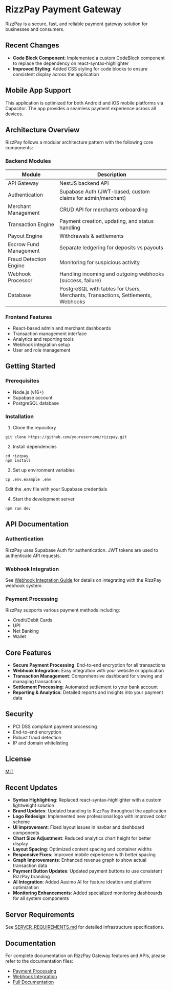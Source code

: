 # RizzPay Payment Gateway

RizzPay is a secure, fast, and reliable payment gateway solution for businesses and consumers.

## Recent Changes

- **Code Block Component**: Implemented a custom CodeBlock component to replace the dependency on react-syntax-highlighter 
- **Improved Styling**: Added CSS styling for code blocks to ensure consistent display across the application

## Mobile App Support

This application is optimized for both Android and iOS mobile platforms via Capacitor. The app provides a seamless payment experience across all devices.

## Architecture Overview

RizzPay follows a modular architecture pattern with the following core components:

### Backend Modules

| Module | Description |
|--------|-------------|
| API Gateway | NestJS backend API |
| Authentication | Supabase Auth (JWT-based, custom claims for admin/merchant) |
| Merchant Management | CRUD API for merchants onboarding |
| Transaction Engine | Payment creation, updating, and status handling |
| Payout Engine | Withdrawals & settlements |
| Escrow Fund Management | Separate ledgering for deposits vs payouts |
| Fraud Detection Engine | Monitoring for suspicious activity |
| Webhook Processor | Handling incoming and outgoing webhooks (success, failure) |
| Database | PostgreSQL with tables for Users, Merchants, Transactions, Settlements, Webhooks |

### Frontend Features

- React-based admin and merchant dashboards
- Transaction management interface
- Analytics and reporting tools
- Webhook integration setup
- User and role management

## Getting Started

### Prerequisites

- Node.js (v16+)
- Supabase account
- PostgreSQL database

### Installation

1. Clone the repository
```
git clone https://github.com/yourusername/rizzpay.git
```

2. Install dependencies
```
cd rizzpay
npm install
```

3. Set up environment variables
```
cp .env.example .env
```
Edit the .env file with your Supabase credentials

4. Start the development server
```
npm run dev
```

## API Documentation

### Authentication

RizzPay uses Supabase Auth for authentication. JWT tokens are used to authenticate API requests.

### Webhook Integration

See [Webhook Integration Guide](src/documentation/WEBHOOK_INTEGRATION.md) for details on integrating with the RizzPay webhook system.

### Payment Processing

RizzPay supports various payment methods including:
- Credit/Debit Cards
- UPI
- Net Banking
- Wallet

## Core Features

- **Secure Payment Processing**: End-to-end encryption for all transactions
- **Webhook Integration**: Easy integration with your website or application
- **Transaction Management**: Comprehensive dashboard for viewing and managing transactions
- **Settlement Processing**: Automated settlement to your bank account
- **Reporting & Analytics**: Detailed reports and insights into your payment data

## Security

- PCI DSS compliant payment processing
- End-to-end encryption
- Robust fraud detection
- IP and domain whitelisting

## License

[MIT](LICENSE)

## Recent Updates

- **Syntax Highlighting**: Replaced react-syntax-highlighter with a custom lightweight solution
- **Brand Updates**: Updated branding to RizzPay throughout the application
- **Logo Redesign**: Implemented new professional logo with improved color scheme
- **UI Improvement**: Fixed layout issues in navbar and dashboard components
- **Chart Size Adjustment**: Reduced analytics chart height for better display
- **Layout Spacing**: Optimized content spacing and container widths
- **Responsive Fixes**: Improved mobile experience with better spacing
- **Graph Improvements**: Enhanced revenue graph to show actual transaction data
- **Payment Button Updates**: Updated payment buttons to use consistent RizzPay branding
- **AI Integration**: Added Aasimo AI for feature ideation and platform optimization
- **Monitoring Enhancements**: Added specialized monitoring dashboards for all system components

## Server Requirements

See [SERVER_REQUIREMENTS.md](SERVER_REQUIREMENTS.md) for detailed infrastructure specifications.

## Documentation

For complete documentation on RizzPay Gateway features and APIs, please refer to the documentation files:

- [Payment Processing](PAYMENT_README.md)
- [Webhook Integration](WEBHOOK_README.md)
- [Full Documentation](RIZZPAY_DOCUMENTATION.md)
